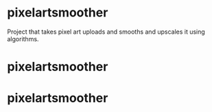 # pixelartsmoother
Project that takes pixel art uploads and smooths and upscales it using algorithms.
# pixelartsmoother
# pixelartsmoother

